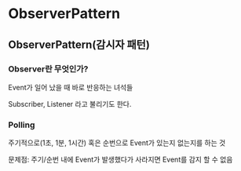 # ObserverPattern

## ObserverPattern(감시자 패턴)

### Observer란 무엇인가?

Event가 일어 났을 때 바로 반응하는 녀석들

Subscriber, Listener 라고 불리기도 한다.



### Polling

주기적으로(1초, 1분, 1시간) 혹은 순번으로 Event가 있는지 없는지를 하는 것

문제점: 주기/순번 내에 Event가 발생했다가 사라지면 Event를 감지 할 수 없음



 